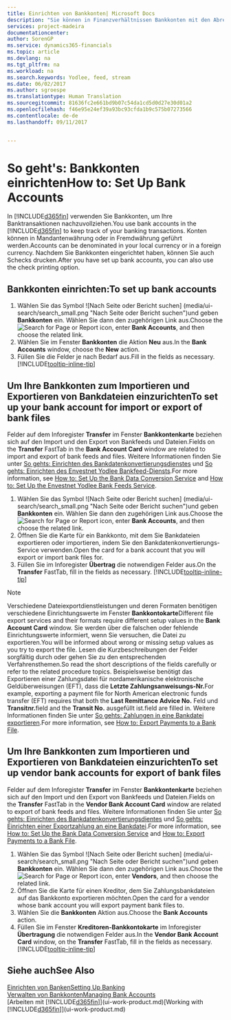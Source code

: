 ```yaml
---
title: Einrichten von Bankkonten| Microsoft Docs
description: "Sie können in Finanzverhältnissen Bankkonten mit den Abrechnungen der Bank ausgleichen."
services: project-madeira
documentationcenter: 
author: SorenGP
ms.service: dynamics365-financials
ms.topic: article
ms.devlang: na
ms.tgt_pltfrm: na
ms.workload: na
ms.search.keywords: Yodlee, feed, stream
ms.date: 06/02/2017
ms.author: sgroespe
ms.translationtype: Human Translation
ms.sourcegitcommit: 81636fc2e661bd9b07c54da1cd5d0d27e30d01a2
ms.openlocfilehash: f46e95e24ef39a93bc93cfda1b9c575b07273566
ms.contentlocale: de-de
ms.lasthandoff: 09/11/2017


---
```

# <a name="how-to-set-up-bank-accounts"></a><span data-ttu-id="7f55d-103">So geht's: Bankkonten einrichten</span><span class="sxs-lookup"><span data-stu-id="7f55d-103">How to: Set Up Bank Accounts</span></span>
<span data-ttu-id="7f55d-104">In [!INCLUDE[d365fin](includes/d365fin_md.md)] verwenden Sie Bankkonten, um Ihre Banktransaktionen nachzuvollziehen.</span><span class="sxs-lookup"><span data-stu-id="7f55d-104">You use bank accounts in the [!INCLUDE[d365fin](includes/d365fin_md.md)] to keep track of your banking transactions.</span></span> <span data-ttu-id="7f55d-105">Konten können in Mandantenwährung oder in Fremdwährung geführt werden.</span><span class="sxs-lookup"><span data-stu-id="7f55d-105">Accounts can be denominated in your local currency or in a foreign currency.</span></span> <span data-ttu-id="7f55d-106">Nachdem Sie Bankkonten eingerichtet haben, können Sie auch Schecks drucken.</span><span class="sxs-lookup"><span data-stu-id="7f55d-106">After you have set up bank accounts, you can also use the check printing option.</span></span>

## <a name="to-set-up-bank-accounts"></a><span data-ttu-id="7f55d-107">Bankkonten einrichten:</span><span class="sxs-lookup"><span data-stu-id="7f55d-107">To set up bank accounts</span></span>
1. <span data-ttu-id="7f55d-108">Wählen Sie das Symbol ![Nach Seite oder Bericht suchen] (media/ui-search/search_small.png "Nach Seite oder Bericht suchen")und geben **Bankkonten** ein. Wählen Sie dann den zugehörigen Link aus.</span><span class="sxs-lookup"><span data-stu-id="7f55d-108">Choose the ![Search for Page or Report](media/ui-search/search_small.png "Search for Page or Report icon") icon, enter **Bank Accounts**, and then choose the related link.</span></span>
2. <span data-ttu-id="7f55d-109">Wählen Sie im Fenster **Bankkonten** die Aktion **Neu** aus.</span><span class="sxs-lookup"><span data-stu-id="7f55d-109">In the **Bank Accounts** window, choose the **New** action.</span></span>
3. <span data-ttu-id="7f55d-110">Füllen Sie die Felder je nach Bedarf aus.</span><span class="sxs-lookup"><span data-stu-id="7f55d-110">Fill in the fields as necessary.</span></span> [!INCLUDE[tooltip-inline-tip](includes/tooltip-inline-tip_md.md)]

## <a name="to-set-up-your-bank-account-for-import-or-export-of-bank-files"></a><span data-ttu-id="7f55d-111">Um Ihre Bankkonten zum Importieren und Exportieren von Bankdateien einzurichten</span><span class="sxs-lookup"><span data-stu-id="7f55d-111">To set up your bank account for import or export of bank files</span></span>
<span data-ttu-id="7f55d-112">Felder auf dem Inforegister **Transfer** im Fenster **Bankkontenkarte** beziehen sich auf den Import und den Export von Bankfeeds und Dateien.</span><span class="sxs-lookup"><span data-stu-id="7f55d-112">Fields on the **Transfer** FastTab in the **Bank Account Card** window are related to import and export of bank feeds and files.</span></span> <span data-ttu-id="7f55d-113">Weitere Informationen finden Sie unter [So gehts: Einrichten des Bankdatenkonvertierungsdienstes](bank-how-setup-bank-data-conversion-service.md) und [So gehts: Einrichten des Envestnet Yodlee Bankfeed-Diensts](bank-how-setup-bank-statement-service.md).</span><span class="sxs-lookup"><span data-stu-id="7f55d-113">For more information, see [How to: Set Up the Bank Data Conversion Service](bank-how-setup-bank-data-conversion-service.md) and [How to: Set Up the Envestnet Yodlee Bank Feeds Service](bank-how-setup-bank-statement-service.md).</span></span>

1. <span data-ttu-id="7f55d-114">Wählen Sie das Symbol ![Nach Seite oder Bericht suchen] (media/ui-search/search_small.png "Nach Seite oder Bericht suchen")und geben **Bankkonten** ein. Wählen Sie dann den zugehörigen Link aus.</span><span class="sxs-lookup"><span data-stu-id="7f55d-114">Choose the ![Search for Page or Report](media/ui-search/search_small.png "Search for Page or Report icon") icon, enter **Bank Accounts**, and then choose the related link.</span></span>
2. <span data-ttu-id="7f55d-115">Öffnen Sie die Karte für ein Bankkonto, mit dem Sie Bankdateien exportieren oder importieren, indem Sie den Bankdatenkonvertierungs-Service verwenden.</span><span class="sxs-lookup"><span data-stu-id="7f55d-115">Open the card for a bank account that you will export or import bank files for.</span></span>
3. <span data-ttu-id="7f55d-116">Füllen Sie im Inforegister **Übertrag** die notwendigen Felder aus.</span><span class="sxs-lookup"><span data-stu-id="7f55d-116">On the **Transfer** FastTab, fill in the fields as necessary.</span></span> [!INCLUDE[tooltip-inline-tip](includes/tooltip-inline-tip_md.md)]

> [!NOTE]  
>   <span data-ttu-id="7f55d-117">Verschiedene Dateiexportdienstleistungen und deren Formaten benötigen verschiedene Einrichtungswerte im Fenster **Bankkontokarte**</span><span class="sxs-lookup"><span data-stu-id="7f55d-117">Different file export services and their formats require different setup values in the **Bank Account Card** window.</span></span> <span data-ttu-id="7f55d-118">Sie werden über die falschen oder fehlende Einrichtungswerte informiert, wenn Sie versuchen, die Datei zu exportieren.</span><span class="sxs-lookup"><span data-stu-id="7f55d-118">You will be informed about wrong or missing setup values as you try to export the file.</span></span> <span data-ttu-id="7f55d-119">Lesen die Kurzbeschreibungen der Felder sorgfältig durch oder gehen Sie zu den entsprechenden Verfahrensthemen.</span><span class="sxs-lookup"><span data-stu-id="7f55d-119">So read the short descriptions of the fields carefully or refer to the related procedure topics.</span></span> <span data-ttu-id="7f55d-120">Beispielsweise benötigt das Exportieren einer Zahlungsdatei für nordamerikanische elektronische Geldüberweisungen (EFT), dass die **Letzte Zahlungsanweisungs-Nr.**</span><span class="sxs-lookup"><span data-stu-id="7f55d-120">For example, exporting a payment file for North American electronic funds transfer (EFT) requires that both the **Last Remittance Advice No.**</span></span> <span data-ttu-id="7f55d-121">Feld und **Transitnr.**</span><span class="sxs-lookup"><span data-stu-id="7f55d-121">field and the **Transit No.**</span></span> <span data-ttu-id="7f55d-122">ausgefüllt ist.</span><span class="sxs-lookup"><span data-stu-id="7f55d-122">field are filled in.</span></span> <span data-ttu-id="7f55d-123">Weitere Informationen finden Sie unter [So gehts: Zahlungen in eine Bankdatei exportieren](payables-how-export-payments-bank-file.md).</span><span class="sxs-lookup"><span data-stu-id="7f55d-123">For more information, see [How to: Export Payments to a Bank File](payables-how-export-payments-bank-file.md).</span></span>

## <a name="to-set-up-vendor-bank-accounts-for-export-of-bank-files"></a><span data-ttu-id="7f55d-124">Um Ihre Bankkonten zum Importieren und Exportieren von Bankdateien einzurichten</span><span class="sxs-lookup"><span data-stu-id="7f55d-124">To set up vendor bank accounts for export of bank files</span></span>
<span data-ttu-id="7f55d-125">Felder auf dem Inforegister **Transfer** im Fenster **Bankkontenkarte** beziehen sich auf den Import und den Export von Bankfeeds und Dateien.</span><span class="sxs-lookup"><span data-stu-id="7f55d-125">Fields on the **Transfer** FastTab in the **Vendor Bank Account Card** window are related to export of bank feeds and files.</span></span> <span data-ttu-id="7f55d-126">Weitere Informationen finden Sie unter [So gehts: Einrichten des Bankdatenkonvertierungsdientes](bank-how-setup-bank-data-conversion-service.md) und [So gehts: Einrichten einer Exportzahlung an eine Bankdatei](payables-how-export-payments-bank-file.md).</span><span class="sxs-lookup"><span data-stu-id="7f55d-126">For more information, see [How to: Set Up the Bank Data Conversion Service](bank-how-setup-bank-data-conversion-service.md) and [How to: Export Payments to a Bank File](payables-how-export-payments-bank-file.md).</span></span>

1. <span data-ttu-id="7f55d-127">Wählen Sie das Symbol ![Nach Seite oder Bericht suchen] (media/ui-search/search_small.png "Nach Seite oder Bericht suchen")und geben **Bankkonten** ein. Wählen Sie dann den zugehörigen Link aus.</span><span class="sxs-lookup"><span data-stu-id="7f55d-127">Choose the ![Search for Page or Report](media/ui-search/search_small.png "Search for Page or Report icon") icon, enter **Vendors**, and then choose the related link.</span></span>
2. <span data-ttu-id="7f55d-128">Öffnen Sie die Karte für einen Kreditor, dem Sie Zahlungsbankdateien auf das Bankkonto exportieren möchten.</span><span class="sxs-lookup"><span data-stu-id="7f55d-128">Open the card for a vendor whose bank account you will export payment bank files to.</span></span>
3. <span data-ttu-id="7f55d-129">Wählen Sie die **Bankkonten** Aktion aus.</span><span class="sxs-lookup"><span data-stu-id="7f55d-129">Choose the **Bank Accounts** action.</span></span>
3. <span data-ttu-id="7f55d-130">Füllen Sie im Fenster **Kreditoren-Bankkontokarte** im Inforegister **Übertragung** die notwendigen Felder aus.</span><span class="sxs-lookup"><span data-stu-id="7f55d-130">In the **Vendor Bank Account Card** window, on the **Transfer** FastTab, fill in the fields as necessary.</span></span> [!INCLUDE[tooltip-inline-tip](includes/tooltip-inline-tip_md.md)]

## <a name="see-also"></a><span data-ttu-id="7f55d-131">Siehe auch</span><span class="sxs-lookup"><span data-stu-id="7f55d-131">See Also</span></span>
[<span data-ttu-id="7f55d-132">Einrichten von Banken</span><span class="sxs-lookup"><span data-stu-id="7f55d-132">Setting Up Banking</span></span>](bank-setup-banking.md)  
[<span data-ttu-id="7f55d-133">Verwalten von Bankkonten</span><span class="sxs-lookup"><span data-stu-id="7f55d-133">Managing Bank Accounts</span></span>](bank-manage-bank-accounts.md)  
<span data-ttu-id="7f55d-134">[Arbeiten mit [!INCLUDE[d365fin](includes/d365fin_md.md)]](ui-work-product.md)</span><span class="sxs-lookup"><span data-stu-id="7f55d-134">[Working with [!INCLUDE[d365fin](includes/d365fin_md.md)]](ui-work-product.md)</span></span>

